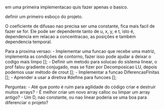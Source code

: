 em uma primeira implementacao quis fazer apenas o basico.

definir um primeiro esboço do projeto.

O coeficiente de difusao nao precisa ser uma constante, fica mais facil de fazer se for. Ele pode ser dependente tanto de u, x, y, e t, isto é, dependencia em relacao a concentracao, as posições e também dependencia temporal.


Para a proxima versao:
    -   Implementar uma funcao que recebe uma matriz, implementa as condições de contorno, fazer isso pode ajudar a deixar o codigo mais limpo [];
    -   Definir um metodo para solucao do sistema linear, o prof falou gradiente conjugado, mas se fizer por Decomposicao LU, depois podemos usar método de crout [];
    -   Implementar a funcao DiferencasFInitas [];
    -   Aprender a usar a diretiva #define para funcoes [];

Perguntas: 
    -   Até que ponto é ruim para agilidade do código criar e destruir muitos arrays?
    -   É melhor criar um novo array calloc ou limpar um array antigo?
    -   Um D, nao constante, ou nao linear poderia se uma boa para diferenciar o projeto?